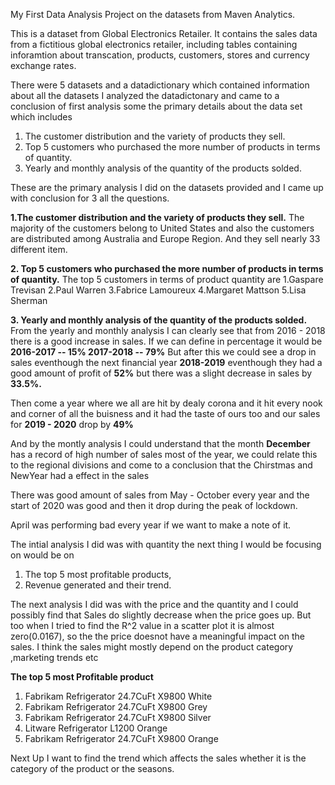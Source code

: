 My First Data Analysis Project on the datasets from Maven Analytics.

This is a dataset from Global Electronics Retailer. It contains the sales data from a fictitious
global electronics retailer, including tables containing inforamtion about transcation, products, 
customers, stores and currency exchange rates.

There were 5 datasets and a datadictionary which contained information about all the datasets 
I analyzed the datadictonary and came to a conclusion of first analysis some the primary details
about the data set which includes


1. The customer distribution and the variety of products they sell.
2. Top 5 customers who purchased the more number of products in terms of quantity.
3. Yearly and monthly analysis of the quantity of the products solded.

These are the primary analysis I did on the datasets provided and I came up with conclusion for 3
all the questions.

**1.The customer distribution and the variety of products they sell.**
  The majority of the customers belong to United States and also the customers are distributed 
  among Australia and Europe Region.
  And they sell nearly 33 different item.

**2. Top 5 customers who purchased the more number of products in terms of quantity.**
  The top 5 customers in terms of product quantity are 
  1.Gaspare Trevisan
  2.Paul Warren
  3.Fabrice Lamoureux
  4.Margaret Mattson
  5.Lisa Sherman

**3. Yearly and monthly analysis of the quantity of the products solded.**
  From the yearly and monthly analysis I can clearly see that from 2016 - 2018 there is 
  a good increase in sales. If we can define in percentage it would be
      **2016-2017 -- 15%
      2017-2018 -- 79%**
But after this we could see a drop in sales eventhough the next financial year **2018-2019** eventhough 
they had a good amount of profit of **52%** but there was a slight decrease in sales by **33.5%.**

Then come a year where we all are hit by dealy corona and it hit every nook and corner of all
the buisness and it had the taste of ours too and our sales for **2019 - 2020** drop by **49%**

And by the montly analysis I could understand that the month **December** has a record of high
number of sales most of the year, we could relate this to the regional divisions and come 
to a conclusion that the Chirstmas and NewYear had a effect in the sales

There was good amount of sales from May - October every year and the start of 2020 was good and 
then it drop during the peak of lockdown.

April was performing bad every year if we want to make a note of it.

The intial analysis I did was with quantity the next thing I would be focusing on would be on

1. The top 5 most profitable products,
2. Revenue generated and their trend.


The next analysis I did was with the price and the quantity and I could possibly find that Sales
do slightly decrease when the price goes up. But too when I tried to find the R^2 value in a scatter plot it is almost zero(0.0167), so the the price doesnot have a meaningful impact on the sales. I think the sales might mostly depend on the product category ,marketing trends etc


**The top 5 most Profitable product**

  1. Fabrikam Refrigerator 24.7CuFt X9800 White
  2. Fabrikam Refrigerator 24.7CuFt X9800 Grey
  3. Fabrikam Refrigerator 24.7CuFt X9800 Silver
  4. Litware Refrigerator L1200 Orange
  5. Fabrikam Refrigerator 24.7CuFt X9800 Orange


Next Up I want to find the trend which affects the sales whether it is the category of the product or the seasons.



   




